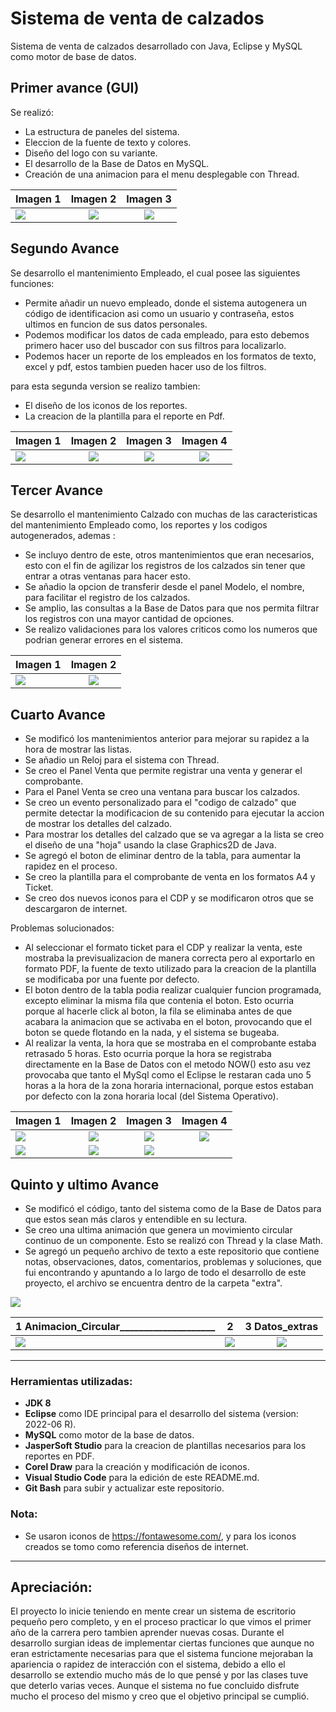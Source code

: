 # Sistema de venta de calzados
Sistema de venta de calzados desarrollado con Java, Eclipse y MySQL como motor de base de datos.

## Primer avance (GUI)
Se realizó:
- La estructura de paneles del sistema.
- Eleccion de la fuente de texto y colores.
- Diseño del logo con su variante.
- El desarrollo de la Base de Datos en MySQL.
- Creación de una animacion para el menu desplegable con Thread.

| Imagen 1 | Imagen 2 | Imagen 3 |
| ------------- |:-------------:| :-----:|
| ![][1st_img_1] | ![][1st_img_2] | ![][1st_img_3] |

## Segundo Avance

Se desarrollo el mantenimiento Empleado, el cual posee las siguientes funciones:
- Permite añadir un nuevo empleado, donde el sistema autogenera un código de identificacion asi como un usuario y contraseña, estos ultimos en funcion de sus datos personales.
- Podemos modificar los datos de cada empleado, para esto debemos primero hacer uso del buscador con sus filtros para localizarlo.
- Podemos hacer un reporte de los empleados en los formatos de texto, excel y pdf, estos tambien pueden hacer uso de los filtros.

para esta segunda version se realizo tambien:
- El diseño de los iconos de los reportes.
- La creacion de la plantilla para el reporte en Pdf.

| Imagen 1 | Imagen 2 | Imagen 3 | Imagen 4 |
| ------------- |:-------------:|:-------------:|:-------------:|
| ![][2nd_img_1] | ![][2nd_img_2] | ![][2nd_img_3] | ![][2nd_img_4] |

## Tercer Avance
Se desarrollo el mantenimiento Calzado con muchas de las caracteristicas del mantenimiento Empleado como, los reportes y los codigos autogenerados, ademas :
- Se incluyo dentro de este, otros mantenimientos que eran necesarios, esto con el fin de agilizar los registros de los calzados sin tener que entrar a otras ventanas para hacer esto.
- Se añadio la opcion de transferir desde el panel Modelo, el nombre, para facilitar el registro de los calzados.
- Se amplio, las consultas a la Base de Datos para que nos permita filtrar los registros con una mayor cantidad de opciones.
- Se realizo validaciones para los valores criticos como los numeros que podrian generar errores en el sistema.

| Imagen 1 | Imagen 2 |
| ------------- |:-------------:|
| ![][3rd_img_1] | ![][3rd_img_2] |


## Cuarto Avance
- Se modificó los mantenimientos anterior para mejorar su rapidez a la hora de mostrar las listas.
- Se añadio un Reloj para el sistema con Thread.
- Se creo el Panel Venta que permite registrar una venta y generar el comprobante.
- Para el Panel Venta se creo una ventana para buscar los calzados.
- Se creo un evento personalizado para el "codigo de calzado" que permite detectar la modificacion de su contenido para ejecutar la accion de mostrar los detalles del calzado.
- Para mostrar los detalles del calzado que se va agregar a la lista se creo el diseño de una "hoja" usando la clase Graphics2D de Java.
- Se agregó el boton de eliminar dentro de la tabla, para aumentar la rapidez en el proceso.
- Se creo la plantilla para el comprobante de venta en los formatos A4 y Ticket.
- Se creo dos nuevos iconos para el CDP y se modificaron otros que se descargaron de internet.

Problemas solucionados:
- Al seleccionar el formato ticket para el CDP y realizar la venta, este mostraba la previsualizacion de manera correcta pero al exportarlo en formato PDF, la fuente de texto utilizado para la creacion de la plantilla se modificaba por una fuente por defecto.
- El boton dentro de la tabla podia realizar cualquier funcion programada, excepto eliminar la misma fila que contenia el boton. Esto ocurria porque al hacerle click al boton, la fila se eliminaba antes de que acabara la animacion que se activaba en el boton, provocando que el boton se quede flotando en la nada, y el sistema se bugeaba.
- Al realizar la venta, la hora que se mostraba en el comprobante estaba retrasado 5 horas. Esto ocurria porque la hora se registraba directamente en la Base de Datos con el metodo NOW() esto asu vez provocaba que tanto el MySql como el Eclipse le restaran cada uno 5 horas a la hora de la zona horaria internacional, porque estos estaban por defecto con la zona horaria local (del Sistema Operativo).

| Imagen 1 | Imagen 2 | Imagen 3 | Imagen 4 |
| ------------- |:-------------:|:-------------:|:-------------:|
| ![][4rd_img_1] | ![][4rd_img_2] | ![][4rd_img_3] | ![][4rd_img_4] |
| ![][4rd_img_5] | ![][4rd_img_6] | ![][4rd_img_7] | |

## Quinto y ultimo Avance
- Se modificó el código, tanto del sistema como de la Base de Datos para que estos sean más claros y entendible en su lectura.
- Se creo una ultima animación que genera un movimiento circular continuo de un componente. Esto se realizó con Thread y la clase Math.
- Se agregó un pequeño archivo de texto a este repositorio que contiene notas, observaciones, datos, comentarios, problemas y soluciones, que fui encontrando y apuntando a lo largo de todo el desarrollo de este proyecto, el archivo se encuentra dentro de la carpeta "extra".


![][Extra_BD_shoesformen]


| 1 Animacion_Circular____________________ | 2 | 3 Datos_extras |
| ------------- |:-------------:|:-------------:|
| ![][Extra_animacion_circular] | ![][Extra_distribucion_paneles] | ![][Extra_datos] |

---

### Herramientas utilizadas:
- **JDK 8**
- **Eclipse** como IDE principal para el desarrollo del sistema (version: 2022-06 R).
- **MySQL** como motor de la base de datos.
- **JasperSoft Studio** para la creacion de plantillas necesarios para los reportes en PDF.
- **Corel Draw** para la creación y modificación de iconos.
- **Visual Studio Code** para la edición de este README.md.
- **Git Bash** para subir y actualizar este repositorio.


### Nota:
- Se usaron iconos de <https://fontawesome.com/>, y para los iconos creados se tomo como referencia diseños de internet.

---



## Apreciación:
El proyecto lo inicie teniendo en mente crear un sistema de escritorio pequeño pero completo, y en el proceso practicar lo que vimos el primer año de la carrera pero tambien aprender nuevas cosas. Durante el desarrollo surgian ideas de implementar ciertas funciones que aunque no eran estrictamente necesarias para que el sistema funcione mejoraban la apariencia o rapidez de interacción con el sistema, debido a ello el desarrollo se extendio mucho más de lo que pensé y por las clases tuve que deterlo varias veces. Aunque el sistema no fue concluido disfrute mucho el proceso del mismo y creo que el objetivo principal se cumplió.



[1st_img_1]: ./screenshot/version_01_01.png
[1st_img_2]: ./screenshot/version_01_02.png
[1st_img_3]: ./screenshot/version_01_03.png

[2nd_img_1]: ./screenshot/version_02_01.png
[2nd_img_2]: ./screenshot/version_02_02.png
[2nd_img_3]: ./screenshot/version_02_03.png
[2nd_img_4]: ./screenshot/version_02_04.png

[3rd_img_1]: ./screenshot/version_03_01.png
[3rd_img_2]: ./screenshot/version_03_02.png

[4rd_img_1]: ./screenshot/version_04_01.png
[4rd_img_2]: ./screenshot/version_04_02.png
[4rd_img_3]: ./screenshot/version_04_03.png
[4rd_img_4]: ./screenshot/version_04_04.png
[4rd_img_5]: ./screenshot/version_04_05.png
[4rd_img_6]: ./screenshot/version_04_06.png
[4rd_img_7]: ./screenshot/version_04_07.png

[Extra_animacion_circular]: ./screenshot/Extra_animacion_circular.gif
[Extra_datos]: ./screenshot/Extra_datos.png
[Extra_distribucion_paneles]: ./screenshot/Extra_distribucion_paneles.png
[Extra_BD_shoesformen]: ./screenshot/Extra_BD_shoesformen.png